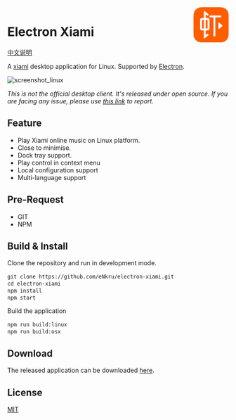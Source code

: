<img src="assets/icon.png" alt="logo" height="80" align="right" />

# Electron Xiami

[中文说明](README.md)

A [xiami](http://www.xiami.com/) desktop application for Linux.
Supported by [Electron](https://electron.atom.io/).

![screenshot_linux](https://user-images.githubusercontent.com/13460738/27520616-63b696e4-5a63-11e7-873b-c4229a12a47a.jpg)

*This is not the official desktop client. It's released under open source. If you are facing any issue, please use [this link](https://github.com/eNkru/electron-xiami/issues) to report.*

## Feature
* Play Xiami online music on Linux platform.
* Close to minimise.
* Dock tray support.
* Play control in context menu
* Local configuration support
* Multi-language support

## Pre-Request
* GIT
* NPM

## Build & Install
Clone the repository and run in development mode.
```
git clone https://github.com/eNkru/electron-xiami.git
cd electron-xiami
npm install
npm start
```
Build the application 
```
npm run build:linux
npm run build:osx
```

## Download
The released application can be downloaded [here](https://github.com/eNkru/electron-xiami/releases).

## License
[MIT](https://github.com/eNkru/electron-xiami/blob/master/LICENSE)
